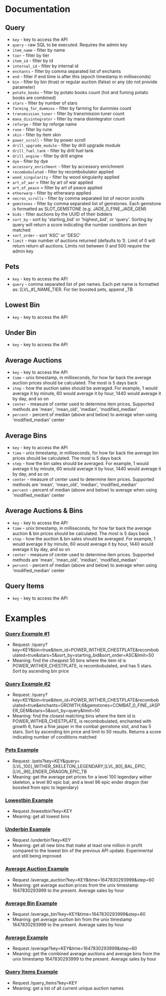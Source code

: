 # Documentation
## Query
- `key` - key to access the API
- `query` - raw SQL to be executed. Requires the admin key
- `item_name` - filter by name
- `tier` - filter by tier
- `item_id` - filter by id
- `internal_id` - filter by internal id
- `enchants` - filter by comma separated list of enchants
- `end` - filter if end time is after this (epoch timestamp in milliseconds)
- `bin` - filter by bin (true) or regular auction (false) or any (do not provide parameter)
- `potato_books` - filter by potato books count (hot and fuming potato books are combined)
- `stars` - filter by number of stars
- `farming_for_dummies` - filter by farming for dummies count
- `transmission_tuner` - filter by transmission tuner count
- `mana_disintegrator` - filter by mana disintegrator count
- `reforge` - filter by reforge name
- `rune` - filter by rune
- `skin` - filter by item skin
- `power_scroll` - filter by power scroll
- `drill_upgrade_module` - filter by drill upgrade module
- `drill_fuel_tank` - filter by drill fuel tank
- `drill_engine` - filter by drill engine
- `dye` - filter by dye
- `accessory_enrichment` - filter by accessory enrichment
- `recombobulated` - filter by recombobulator applied
- `wood_singularity` - filter by wood singularity applied
- `art_of_war` = filter by art of war applied
- `art_of_peace` = filter by art of peace applied
- `etherwarp` - filter by etherwarp applied
- `necron_scrolls` - filter by comma separated list of necron scrolls
- `gemstones` - filter by comma separated list of gemstones. Each gemstone is formatted as SLOT_GEMSTONE (e.g. JADE_0_FINE_JADE_GEM)
- `bids` - filter auctions by the UUID of their bidders
- `sort_by` - sort by 'starting_bid' or 'highest_bid', or 'query'. Sorting by query will return a score indicating the number conditions an item matched
- `sort_order` - sort 'ASC' or 'DESC'
- `limit` - max number of auctions returned (defaults to 1). Limit of 0 will return return all auctions. Limits not between 0 and 500 require the admin key

## Pets
- `key` - key to access the API
- `query` - comma separated list of pet names. Each pet name is formatted as: [LVL_#]_NAME_TIER. For tier boosted pets, append _TB

## Lowest Bin
- `key` - key to access the API

## Under Bin
- `key` - key to access the API

## Average Auctions
- `key` - key to access the API
- `time` - unix timestamp, in milliseconds, for how far back the average auction prices should be calculated. The most is 5 days back
- `step` - how the auction sales should be averaged. For example, 1 would average it by minute, 60 would average it by hour, 1440 would average it by day, and so on
- `center` - measure of center used to determine item prices. Supported methods are 'mean', 'mean_old', 'median', 'modified_median'
- `percent` - percent of median (above and below) to average when using 'modified_median' center

## Average Bins
- `key` - key to access the API
- `time` - unix timestamp, in milliseconds, for how far back the average bin prices should be calculated. The most is 5 days back
- `step` - how the bin sales should be averaged. For example, 1 would average it by minute, 60 would average it by hour, 1440 would average it by day, and so on
- `center` - measure of center used to determine item prices. Supported methods are 'mean', 'mean_old', 'median', 'modified_median'
- `percent` - percent of median (above and below) to average when using 'modified_median' center

## Average Auctions & Bins
- `key` - key to access the API
- `time` - unix timestamp, in milliseconds, for how far back the average auction & bin prices should be calculated. The most is 5 days back
- `step` - how the auction & bin sales should be averaged. For example, 1 would average it by minute, 60 would average it by hour, 1440 would average it by day, and so on
- `center` - measure of center used to determine item prices. Supported methods are 'mean', 'mean_old', 'median', 'modified_median'
- `percent` - percent of median (above and below) to average when using 'modified_median' center

## Query Items
- `key` - key to access the API

# Examples
### [Query Example #1](query_example_1.json)
- Request: /query?key=KEY&bin=true&item_id=POWER_WITHER_CHESTPLATE&recombobulated=true&stars=5&sort_by=starting_bid&sort_order=ASC&limit=50
- Meaning: find the cheapest 50 bins where the item id is POWER_WITHER_CHESTPLATE, is recombobulated, and has 5 stars. Sort by ascending bin price

### [Query Example #2](query_example_2.json)
- Request: /query?key=KEY&bin=true&item_id=POWER_WITHER_CHESTPLATE&recombobulated=true&enchants=GROWTH;6&gemstones=COMBAT_0_FINE_JASPER_GEM&stars=5&sort_by=query&limit=50
- Meaning: find the closest matching bins where the item id is POWER_WITHER_CHESTPLATE, is recombobulated, enchanted with growth 6, have a fine jasper in the combat gemstone slot, and has 5 stars. Sort by ascending bin price and limit to 50 results. Returns a score indicating number of conditions matched

### [Pets Example](pets_example.json)
- Request: /pets?key=KEY&query=[LVL_100]_WITHER_SKELETON_LEGENDARY,[LVL_80]_BAL_EPIC,[LVL_96]_ENDER_DRAGON_EPIC_TB
- Meaning: get the average pet prices for a level 100 legendary wither skeleton, a level 80 epic bal, and a level 96 epic ender dragon (tier boosted from epic to legendary)

### [Lowestbin Example](lowestbin_example.json)
- Request /lowestbin?key=KEY
- Meaning: get all lowest bins

### [Underbin Example](underbin_example.json)
- Request /underbin?key=KEY
- Meaning: get all new bins that make at least one million in profit compared to the lowest bin of the previous API update. Experimental and still being improved

### [Average Auction Example](average_auction_example.json)
- Request /average_auction?key=KEY&time=1647830293999&step=60
- Meaning: get average auction prices from the unix timestamp 1647830293999 to the present. Average sales by hour

### [Average Bin Example](average_bin_example.json)
- Request /average_bin?key=KEY&time=1647830293999&step=60
- Meaning: get average auction bin from the unix timestamp 1647830293999 to the present. Average sales by hour

### [Average Example](average_example.json)
- Request /average?key=KEY&time=1647830293999&step=60
- Meaning: get the combined average auctions and average bins from the unix timestamp 1647830293999 to the present. Average sales by hour

### [Query Items Example](query_items_example.json)
- Request /query_items?key=KEY
- Meaning: get a list of all current unique auction names